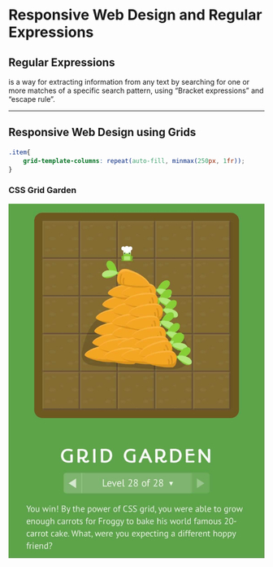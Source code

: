 # Responsive Web Design and Regular Expressions

## Regular Expressions
is a way for extracting information from any text by searching for one or more matches of a specific search pattern, using “Bracket expressions” and “escape rule”.

---

## Responsive Web Design using Grids

``` css
.item{
    grid-template-columns: repeat(auto-fill, minmax(250px, 1fr));
}
```

### CSS Grid Garden

![Grid-garden](Images/Grid-garden.jpg)